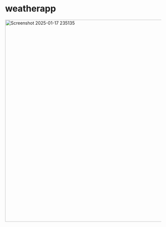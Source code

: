 # weatherapp
<img width="767" height="652" alt="Screenshot 2025-01-17 235135" src="https://github.com/user-attachments/assets/4f6c9d5c-4ede-49b2-bf73-4071ff0aca02" />

